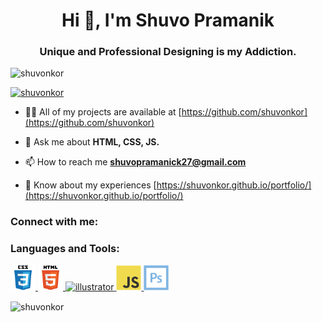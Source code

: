 <h1 align="center">Hi 👋, I'm Shuvo Pramanik</h1>
<h3 align="center">Unique and Professional Designing is my Addiction.</h3>

<p align="left"> <img src="https://komarev.com/ghpvc/?username=shuvonkor&label=Profile%20views&color=0e75b6&style=flat" alt="shuvonkor" /> </p>

<p align="left"> <a href="https://github.com/ryo-ma/github-profile-trophy"><img src="https://github-profile-trophy.vercel.app/?username=shuvonkor" alt="shuvonkor" /></a> </p>

- 👨‍💻 All of my projects are available at [https://github.com/shuvonkor](https://github.com/shuvonkor)

- 💬 Ask me about **HTML, CSS, JS.**

- 📫 How to reach me **shuvopramanick27@gmail.com**

- 📄 Know about my experiences [https://shuvonkor.github.io/portfolio/](https://shuvonkor.github.io/portfolio/)

<h3 align="left">Connect with me:</h3>
<p align="left">
</p>

<h3 align="left">Languages and Tools:</h3>
<p align="left"> <a href="https://www.w3schools.com/css/" target="_blank" rel="noreferrer"> <img src="https://raw.githubusercontent.com/devicons/devicon/master/icons/css3/css3-original-wordmark.svg" alt="css3" width="40" height="40"/> </a> <a href="https://www.w3.org/html/" target="_blank" rel="noreferrer"> <img src="https://raw.githubusercontent.com/devicons/devicon/master/icons/html5/html5-original-wordmark.svg" alt="html5" width="40" height="40"/> </a> <a href="https://www.adobe.com/in/products/illustrator.html" target="_blank" rel="noreferrer"> <img src="https://www.vectorlogo.zone/logos/adobe_illustrator/adobe_illustrator-icon.svg" alt="illustrator" width="40" height="40"/> </a> <a href="https://developer.mozilla.org/en-US/docs/Web/JavaScript" target="_blank" rel="noreferrer"> <img src="https://raw.githubusercontent.com/devicons/devicon/master/icons/javascript/javascript-original.svg" alt="javascript" width="40" height="40"/> </a> <a href="https://www.photoshop.com/en" target="_blank" rel="noreferrer"> <img src="https://raw.githubusercontent.com/devicons/devicon/master/icons/photoshop/photoshop-line.svg" alt="photoshop" width="40" height="40"/> </a> </p>

<p><img align="center" src="https://github-readme-stats.vercel.app/api/top-langs?username=shuvonkor&show_icons=true&locale=en&layout=compact" alt="shuvonkor" /></p>
